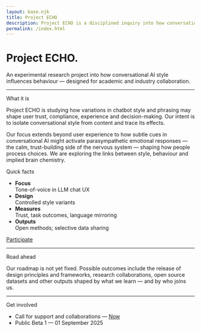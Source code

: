 ```yaml
---
layout: base.njk
title: Project ECHO
description: Project ECHO is a disciplined inquiry into how conversational AI tone influences behaviour.
permalink: /index.html
---
```


<div class="col span-12">
  <h1>Project ECHO.</h1>
  <p class="lede">An experimental research project into how conversational AI style influences behaviour — designed for academic and industry collaboration.</p>
  <hr class="rule">
</div>
<div class="col span-9">
  <div class="kicker">What it is</div>
  <p>Project ECHO is studying how variations in chatbot style and phrasing may shape user trust, compliance, experience and decision-making. Our intent is to isolate conversational style from content and trace its effects.
  </p><p>
  Our focus extends beyond user experience to how subtle cues in conversational AI might activate parasympathetic emotional responses — the calm, trust-building side of the nervous system — shaping how people process choices. We are exploring the links between style, behaviour and implied brain chemistry.
  </p>
</div>
<div class="col span-3">
  <div class="callout">
    <div class="kicker">Quick facts</div>
    <ul class="list-plain">
      <li><strong>Focus</strong><br  />Tone-of-voice in LLM chat UX</li>
      <li><strong>Design</strong><br  />Controlled style variants</li>
      <li><strong>Measures</strong><br  />Trust, task outcomes, language mirroring</li>
      <li><strong>Outputs</strong><br  />Open methods; selective data sharing</li>
    </ul>
    <p><a class="button" href="/participate/">Participate</a></p>
  </div>
</div>
<div class="col span-9"><hr class="rule"></div>
<div class="col span-9">
  <div class="kicker"> Road ahead</div>
  <p>Our roadmap is not yet fixed. Possible outcomes include the release of design principles and frameworks, research collaborations, open source datasets and other outputs shaped by what we learn — and by who joins us.</p>
</div>
<div class="col span-9"><hr class="rule"></div>
<div class="col span-9">
  <div class="kicker">Get involved</div>
  <ul>
    <li>Call for support and collaborations — <a class="button" href="/participate/">Now</a></li> 
     <li>Public Beta 1 — 01 September 2025</li>
  </ul>
</div>

